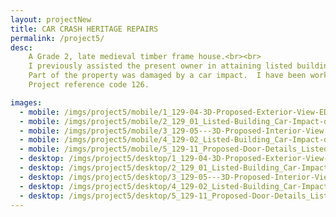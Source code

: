 ```yaml
---
layout: projectNew
title: CAR CRASH HERITAGE REPAIRS
permalink: /project5/
desc:
    A Grade 2, late medieval timber frame house.<br><br>
    I previously assisted the present owner in attaining listed building consent approval and clearing planning conditions, as part of alteration works to return the main part of the property to a private residential dwelling.<br><br>
    Part of the property was damaged by a car impact.  I have been working with the client and loss adjuster in attaining the Listed Building Consent approval for the reinstatement works.<br><br>
    Project reference code 126.

images:
  - mobile: /imgs/project5/mobile/1_129-04-3D-Proposed-Exterior-View-EDIT.jpg
  - mobile: /imgs/project5/mobile/2_129_01_Listed-Building_Car-Impact-damage_-reinstatement-works_Listed-Building-Consent.jpg
  - mobile: /imgs/project5/mobile/3_129-05---3D-Proposed-Interior-View.jpg
  - mobile: /imgs/project5/mobile/4_129-02_Listed-Building_Car-Impact-damage_-reinstatement-works_Listed-Building-Consent_M.jpg
  - mobile: /imgs/project5/mobile/5_129-11_Proposed-Door-Details_Listed-Building-Consent_Clearance-of-planning-conditions.jpg
  - desktop: /imgs/project5/desktop/1_129-04-3D-Proposed-Exterior-View-EDIT.jpg
  - desktop: /imgs/project5/desktop/2_129_01_Listed-Building_Car-Impact-damage_-reinstatement-works_Listed-Building-Consent.jpg
  - desktop: /imgs/project5/desktop/3_129-05---3D-Proposed-Interior-View.jpg
  - desktop: /imgs/project5/desktop/4_129-02_Listed-Building_Car-Impact-damage_-reinstatement-works_Listed-Building-Consent_DT.jpg
  - desktop: /imgs/project5/desktop/5_129-11_Proposed-Door-Details_Listed-Building-Consent_Clearance-of-planning-conditions.jpg
---
```

